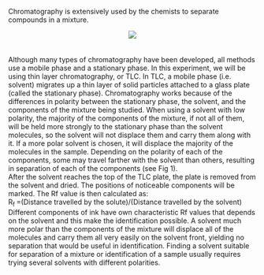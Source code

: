 Chromatography is extensively used by the chemists to separate compounds in a mixture.<br>
<center><image src ="images/Figure1.png"></image></center><br></br>
Although many types of chromatography have been developed, all methods use a mobile phase and a stationary phase. In this experiment, we will be using thin layer chromatography, or TLC. In TLC, a mobile phase (i.e. solvent) migrates up a thin layer of solid particles attached to a glass plate (called the stationary phase). Chromatography works because of the differences in polarity between the stationary phase, the solvent, and the components of the mixture being studied. When using a solvent with low polarity, the majority of the components of the mixture, if not all of them, will be held more strongly to the stationary phase than the solvent molecules, so the solvent will not displace them and carry them along with it. If a more polar solvent is chosen, it will displace the majority of the molecules in the sample.  Depending on the polarity of each of the components, some may travel farther with the solvent than others, resulting in separation of each of the components (see Fig 1).<br>
After the solvent reaches the top of the TLC plate, the plate is removed from the solvent and dried. The positions of noticeable components will be marked. The Rf  value is then calculated as:<br>
R<sub>f </sub> =(Distance travelled by the solute)/(Distance travelled by the solvent)<br>
Different components of ink have own characteristic Rf values that depends on the solvent and this make the identification possible. A solvent much more polar than the components of the mixture will displace all of the molecules and carry them all very easily on the solvent front, yielding no separation that would be useful in identification. Finding a solvent suitable for separation of a mixture or identification of a sample usually requires trying several solvents with different polarities.<br>
